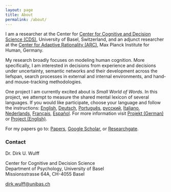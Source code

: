 ```yaml
---
layout: page
title: About
permalink: /about/
---
```

I am a researcher at the Center for <a href="https://psycho.unibas.ch/en/department/people/profile/person/wulff/">Center for Cognitive and Decision Science (CDS)</a>, University of Basel, Switzerland, and an adjunct researcher at the <a href="https://www.mpib-berlin.mpg.de/en/staff/dirk-wulff">Center for Adaptive Rationality (ARC)</a>, Max Planck Institute for Human, Germany.

My research broadly focuses on modeling human cognition. More specifically, I am interested in decisions from experience and decisions under uncertainty, semantic networks and their development across the liefspan, search processes in external and internal environments, and hand- and mouse-tracking methodologies. 

One project I am currently excited about is <i>Small World of Words</i>. In this project, we attempt to measure the shared mental lexicon of several languages. If you would like participate, choose your language and follow the instructions: <a href="http://www.smallworldofwords.org/en">English</a>, <a href="http://www.smallworldofwords.org/de">Deutsch</a>, <a href="http://www.smallworldofwords.org/pt">Português</a>, <a href="http://www.smallworldofwords.org/ru">русский</a>, <a href="http://www.smallworldofwords.org/it">Italiano</a>, <a href="http://www.smallworldofwords.org/nl">Nederlands</a>, <a href="http://www.smallworldofwords.org/fr">Français</a>, <a href="http://www.smallworldofwords.org/es">Español</a>. For more information visit <a href="http://www.smallworldofwords.org/de/project">Projekt (German)</a> or <a href="http://www.smallworldofwords.org/en/project">Project (English)</a>.

For my papers go to: <a href="https://dwulff.github.io/papers/">Papers</a>, <a href="https://scholar.google.de/citations?user=FUN_nHMAAAAJ&hl=de">Google Scholar</a>, or <a href="https://www.researchgate.net/profile/Dirk_Wulff">Researchgate</a>.


### Contact
Dr. Dirk U. Wulff

Center for Cognitive and Decision Science<br>Department of Psychology, University of Basel<br>Missionsstrasse 64A, CH-4055 Basel

[dirk.wulff@unibas.ch](mailto:dirk.wulff@unibas.ch)
